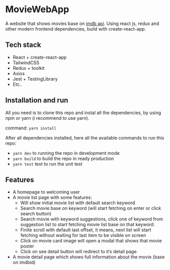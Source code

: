 # MovieWebApp

A website that shows movies base on [imdb api](https://www.omdbapi.com/). Using react js, redux and other modern frontend dependencies, build with create-react-app.

## Tech stack

- React + create-react-app
- TailwindCSS
- Redux + toolkit
- Axios
- Jest + TestingLibrary
- Etc..

## Installation and run

All you need is to clone this repo and instal all the dependencies, by using npm or yarn (i recommend to use yarn).

command: `yarn install`

After all dependencies installed, here all the available commands to run this repo:

- `yarn dev` to running the repo in development mode
- `yarn build` to build the repo in ready production
- `yarn test` test to run the unit test

## Features

- A homepage to welcoming user
- A movie list page with some features:
    - Will show initial movie list with default search keyword
    - Search movie base on keyword (will start fetching on enter or click search button)
    - Search movie with keyword suggestions, click one of keyword  from suggestion list to start fetching movie list base on that keyword.
    - Finite scroll with default last offset, it means, next list will start fetching without waiting for last item to be visible on screen
    - Click on movie card image will open a modal that shows that movie poster
    - Click on see detail button will redirect to it’s detail page
- A movie detail page which shows full information about the movie (base on imdbid)
